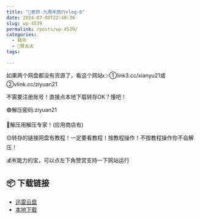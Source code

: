```yaml
---
title: "🌸老师-九周年旅行vlog-6"
date: 2024-07-08T22:40:36
slug: wp-4539
permalink: /posts/wp-4539/
categories:
  - 精华
  - 🌸臂夫夫
tags:

---
```


如果两个网盘都没有资源了，看这个网站👉①link3.cc/xianyu21或②vlink.cc/ziyuan21

不需要注册账号！直接点本地下载转存OK？懂吧！

🟢解压密码:ziyuan21

🔵解压用解压专家！(应用商店有)

🟡转存的链接网盘有教程！一定要看教程！按教程操作！不按教程操作你不会解压！

💰🈶能力的宝，可以点左下角赞赏支持一下网站运行

## 📦 下载链接
- [迅雷云盘](https://blziyuan21.com/pay-download/4539?key=d202beb333&down_id=0)
- [本地下载](https://blziyuan21.com/pay-download/4539?key=d202beb333&down_id=1)

